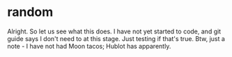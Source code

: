 # random

Alright. So let us see what this does. I have not yet started to code, and git guide says I don't need to at this stage. Just testing if that's true.
Btw, just a note - I have not had Moon tacos; Hublot has apparently.

